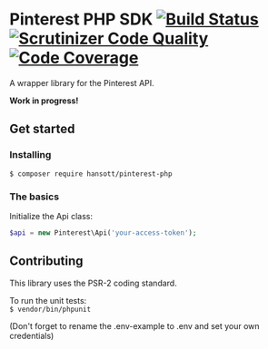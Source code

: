 # Pinterest PHP SDK [![Build Status](https://img.shields.io/travis/hansott/pinterest-php.svg?style=flat-square)](https://travis-ci.org/hansott/pinterest-php) [![Scrutinizer Code Quality](https://img.shields.io/scrutinizer/g/hansott/pinterest-php.svg?style=flat-square)](https://scrutinizer-ci.com/g/hansott/pinterest-php/?branch=master) [![Code Coverage](https://img.shields.io/scrutinizer/coverage/g/hansott/pinterest-php.svg?style=flat-square)](https://scrutinizer-ci.com/g/hansott/pinterest-php/?branch=master)

A wrapper library for the Pinterest API.

**Work in progress!**

## Get started

### Installing

`$ composer require hansott/pinterest-php`

### The basics

Initialize the Api class:

```php
$api = new Pinterest\Api('your-access-token');
```

## Contributing

This library uses the PSR-2 coding standard.

To run the unit tests:  
`$ vendor/bin/phpunit`  

(Don't forget to rename the .env-example to .env and set your own credentials)
